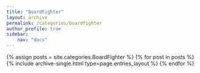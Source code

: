 ```yaml
---
title: "BoardFighter"
layout: archive
permalink: /categories/boardfighter
author_profile: true
sidebar:
    nav: "docs"
---
```



{% assign posts = site.categories.BoardFighter %}
{% for post in posts %} {% include archive-single.html type=page.entries_layout %} {% endfor %}